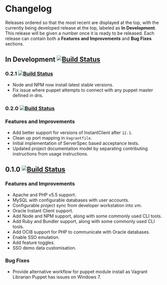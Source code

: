 
# Changelog

Releases ordered so that the most recent are displayed at the top, with the currently being developed release at the top, labeled as **In Development**. This release will be given a number once it is ready to be released. Each release can contain both a **Features and Improvements** and **Bug Fixes** sections.

## In Development [![Build Status](https://travis-ci.org/dbtedman/app-local.svg?branch=master)](https://travis-ci.org/dbtedman/app-local)

### 0.2.1 [![Build Status](https://travis-ci.org/dbtedman/app-local.svg?branch=0.2.1)](https://travis-ci.org/dbtedman/app-local)

* Node and NPM now install latest stable versions.
* Fix issue where puppet attempts to connect with any puppet master defined in dns.

### 0.2.0 [![Build Status](https://travis-ci.org/dbtedman/app-local.svg?branch=0.2.0)](https://travis-ci.org/dbtedman/app-local)

### Features and Improvements

* Add better support for versions of InstantClient after `12.1`.
* Clean up port mapping in `Vagrantfile`.
* Initial implementation of ServerSpec based acceptance tests.
* Updated project documentaiton model by separating contributing instructions from usage instructions.

## 0.1.0 [![Build Status](https://travis-ci.org/dbtedman/app-local.svg?branch=0.1.0)](https://travis-ci.org/dbtedman/app-local)

### Features and Improvements

* Apache and PHP v5.5 support.
* MySQL with configurable databases with user accounts.
* Configurable project sync from developer workstation into vm.
* Oracle Instant Client support.
* Add Node and NPM support, along with some commonly used CLI tools.
* Add Ruby and Bundler support, along with some commonly used CLI tools.
* Add OCI8 support for PHP to communicate with Oracle databases.
* Enable SSO emulation.
* Add feature toggles.
* SSO demo data customisation.

### Bug Fixes

* Provide alternative workflow for puppet module install as Vagrant Librarian Puppet has issues on Windows 7.

